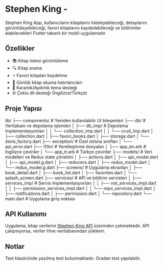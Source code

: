 # Stephen King - 

Stephen King App, kullanıcıların kitaplarını listeleyebileceği, detaylarını görüntüleyebileceği, favori kitaplarını kaydedebileceği ve bildirimler alabilecekleri Flutter tabanlı bir mobil uygulamadır.

## Özellikler

- 📚 Kitap listesi görüntüleme
- 🔍 Kitap arama
- ⭐ Favori kitapları kaydetme
- 🔔 Günlük kitap okuma hatırlatıcıları
- 🌙 Karanlık/Aydınlık tema desteği
- 🌐 Çoklu dil desteği (İngilizce/Türkçe)


## Proje Yapısı

lib/
  ├── components/         # Yeniden kullanılabilir UI bileşenleri
  ├── db/                 # Veritabanı ve depolama işlemleri
  │   ├── db_imp/         # Depolama implementasyonları
  │   │   └── collection_imp.dart
  │   │   └── crud_imp.dart
  │   ├── collection.dart
  │   ├── favori_books.dart
  │   ├── storage.dart
  │   └── store_factory.dart
  ├── exception/          # Özel istisna sınıfları
  │   └── api_error.dart
  ├── l10n/               # Yerelleştirme dosyaları
  │   ├── app_en.arb      # İngilizce çeviriler
  │   └── app_tr.arb      # Türkçe çeviriler
  ├── models/             # Veri modelleri ve Redux state yönetimi
  │   ├── actions.dart
  │   ├── api_model.dart
  │   ├── api_model.g.dart
  │   ├── reducers.dart
  │   ├── redux_model.dart
  │   └── redux_model.g.dart
  ├── screens/            # Uygulama ekranları
  │   ├── book_detail.dart
  │   ├── book_list.dart
  │   ├── favorites.dart
  │   └── splash_screen.dart
  ├── services/           # API ve bildirim servisleri
  │   ├── services_imp/   # Servis implementasyonları
  │   │   ├── not_services_impl.dart
  │   │   ├── permission_services_impl.dart
  │   │   └── repo_services_impl.dart
  │   ├── notifications.dart
  │   ├── permission.dart
  │   └── repository.dart
  └── main.dart           # Uygulama giriş noktası


## API Kullanımı

Uygulama, kitap verilerini [Stephen King API](https://stephen-king-api.onrender.com/api/books) üzerinden çekmektedir. API çalışmıyorsa, veriler Hive veritabanından yüklenir.

## Notlar
Test klasöründe yazılmış test bulunmaktadır. Oradan test yapılabilir.
